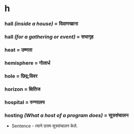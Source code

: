 # h

### hall *(inside a house)* = दिवाणखाना

### hall *(for a gathering or event)* = सभागृह

### heat = उष्णता

### hemisphere = गोलार्ध

### hole = छिद्र;विवर

### horizon = क्षितिज

### hospital = रुग्णालय

### hosting *(What a host of a program does)* = सूत्रसंचालन

- Sentence - त्याने उत्तम सूत्रसंचालन केले.

